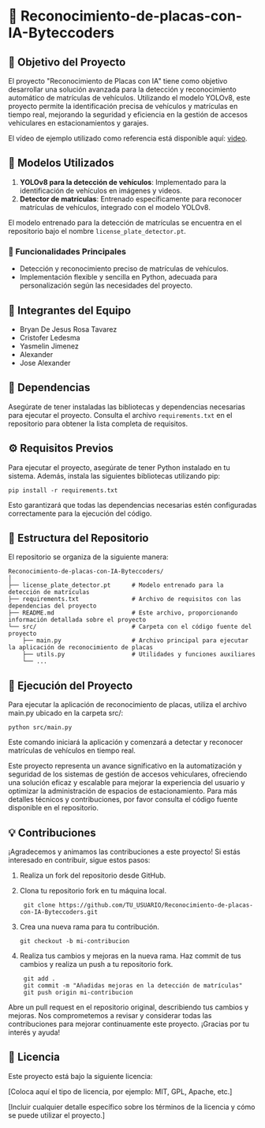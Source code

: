 # 🚗 Reconocimiento-de-placas-con-IA-Byteccoders

## 🎯 Objetivo del Proyecto
El proyecto "Reconocimiento de Placas con IA" tiene como objetivo desarrollar una solución avanzada para la detección y reconocimiento automático de matrículas de vehículos. Utilizando el modelo YOLOv8, este proyecto permite la identificación precisa de vehículos y matrículas en tiempo real, mejorando la seguridad y eficiencia en la gestión de accesos vehiculares en estacionamientos y garajes.

El vídeo de ejemplo utilizado como referencia está disponible aquí: [video](https://www.pexels.com/video/traffic-flow-in-the-highway-2103099/).

## 🧠 Modelos Utilizados
1. **YOLOv8 para la detección de vehículos**: Implementado para la identificación de vehículos en imágenes y videos.
2. **Detector de matrículas**: Entrenado específicamente para reconocer matrículas de vehículos, integrado con el modelo YOLOv8.

El modelo entrenado para la detección de matrículas se encuentra en el repositorio bajo el nombre `license_plate_detector.pt`.

### 🌟 Funcionalidades Principales
- Detección y reconocimiento preciso de matrículas de vehículos.
- Implementación flexible y sencilla en Python, adecuada para personalización según las necesidades del proyecto.

## 👥 Integrantes del Equipo
- Bryan De Jesus Rosa Tavarez
- Cristofer Ledesma
- Yasmelin Jimenez
- Alexander
- Jose Alexander

## 🔧 Dependencias
Asegúrate de tener instaladas las bibliotecas y dependencias necesarias para ejecutar el proyecto. Consulta el archivo `requirements.txt` en el repositorio para obtener la lista completa de requisitos.

## ⚙️ Requisitos Previos
Para ejecutar el proyecto, asegúrate de tener Python instalado en tu sistema. Además, instala las siguientes bibliotecas utilizando pip:

    pip install -r requirements.txt

Esto garantizará que todas las dependencias necesarias estén configuradas correctamente para la ejecución del código.

## 📂 Estructura del Repositorio
El repositorio se organiza de la siguiente manera:

    Reconocimiento-de-placas-con-IA-Byteccoders/
    │
    ├── license_plate_detector.pt      # Modelo entrenado para la detección de matrículas
    ├── requirements.txt               # Archivo de requisitos con las dependencias del proyecto
    ├── README.md                      # Este archivo, proporcionando información detallada sobre el proyecto
    └── src/                           # Carpeta con el código fuente del proyecto
        ├── main.py                    # Archivo principal para ejecutar la aplicación de reconocimiento de placas
        ├── utils.py                   # Utilidades y funciones auxiliares
        └── ...
## 🚀 Ejecución del Proyecto
Para ejecutar la aplicación de reconocimiento de placas, utiliza el archivo main.py ubicado en la carpeta src/:

    python src/main.py
    
Este comando iniciará la aplicación y comenzará a detectar y reconocer matrículas de vehículos en tiempo real.

Este proyecto representa un avance significativo en la automatización y seguridad de los sistemas de gestión de accesos vehiculares, ofreciendo una solución eficaz y escalable para mejorar la experiencia del usuario y optimizar la administración de espacios de estacionamiento. Para más detalles técnicos y contribuciones, por favor consulta el código fuente disponible en el repositorio.

## 💡 Contribuciones
¡Agradecemos y animamos las contribuciones a este proyecto! Si estás interesado en contribuir, sigue estos pasos:

1. Realiza un fork del repositorio desde GitHub.
2. Clona tu repositorio fork en tu máquina local.

        git clone https://github.com/TU_USUARIO/Reconocimiento-de-placas-con-IA-Byteccoders.git

3. Crea una nueva rama para tu contribución.

       git checkout -b mi-contribucion
   
4. Realiza tus cambios y mejoras en la nueva rama.
Haz commit de tus cambios y realiza un push a tu repositorio fork.

        git add .
        git commit -m "Añadidas mejoras en la detección de matrículas"
        git push origin mi-contribucion


Abre un pull request en el repositorio original, describiendo tus cambios y mejoras.
Nos comprometemos a revisar y considerar todas las contribuciones para mejorar continuamente este proyecto. ¡Gracias por tu interés y ayuda!

## 📜 Licencia
Este proyecto está bajo la siguiente licencia:

[Coloca aquí el tipo de licencia, por ejemplo: MIT, GPL, Apache, etc.]

[Incluir cualquier detalle específico sobre los términos de la licencia y cómo se puede utilizar el proyecto.]

